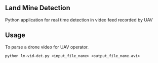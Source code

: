 ## Land Mine Detection
Python application for real time detection in video feed recorded by UAV

## Usage

To parse a drone video for UAV operator.

```python lm-vid-det.py <input_file_name> <output_file_name.avi>```
